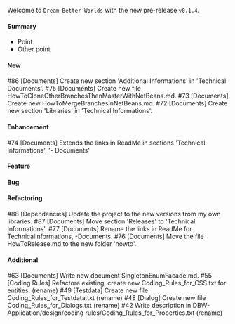 Welcome to `Dream-Better-Worlds` with the new pre-release `v0.1.4`.



#### Summary
* Point
* Other point



#### New
#86 [Documents] Create new section 'Additional Informations' in 'Technical Documents'.
#75 [Documents] Create new file HowToCloneOtherBranchesThenMasterWithNetBeans.md.
#73 [Documents] Create new HowToMergeBranchesInNetBeans.md.
#72 [Documents] Create new section 'Libraries' in 'Technical Informations'.



#### Enhancement
#74 [Documents] Extends the links in ReadMe in sections 'Technical Informations', '- Documents'



#### Feature



#### Bug



#### Refactoring
#88 [Dependencies] Update the project to the new versions from my own libraries.
#87 [Documents] Move section 'Releases' to 'Technical Informations'.
#77 [Documents] Rename the links in ReadMe for TechnicalInformations, -Documents.
#76 [Documents] Move the file HowToRelease.md to the new folder 'howto'.


#### Additional



[//]: # (Issues which will be integrated in this release)
#63 [Documents] Write new document SingletonEnumFacade.md.
#55 [Coding Rules] Refactore existing, create new Coding_Rules_for_CSS.txt for entities. (rename)
#49 [Testdata] Create new file Coding_Rules_for_Testdata.txt (rename)
#48 [Dialog] Create new file Coding_Rules_for_Dialogs.txt (rename)
#42 Write description in DBW-Application/design/coding rules/Coding_Rules_for_Properties.txt (rename)
